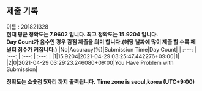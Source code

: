 


  
## 제출 기록  
이름 : 201821328  
**현재 평균 정확도는 7.9602 입니다. 최고 정확도는 15.9204 입니다.**  
**Day Count가 음수인 경우 감점 제출을 의미 합니다.(해당 날짜에 많이 제출 할 수록 페널티 점수가 커집니다.)**
|No|Accuracy(%)|Submission Time|Day Count|
| :---: | :---: | :---: | :---: |
|1|15.9204|2021-04-29 03:25:47.442276+09:00|1|
|2|0|2021-04-29 03:29:23.246080+09:00|You Have Problem with Submission|


**정확도는 소숫점 5자리 까지 출력됩니다.**
**Time zone is seoul,korea (UTC+9:00)**
